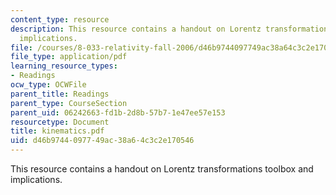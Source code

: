 ```yaml
---
content_type: resource
description: This resource contains a handout on Lorentz transformations toolbox and
  implications.
file: /courses/8-033-relativity-fall-2006/d46b9744097749ac38a64c3c2e170546_kinematics.pdf
file_type: application/pdf
learning_resource_types:
- Readings
ocw_type: OCWFile
parent_title: Readings
parent_type: CourseSection
parent_uid: 06242663-fd1b-2d8b-57b7-1e47ee57e153
resourcetype: Document
title: kinematics.pdf
uid: d46b9744-0977-49ac-38a6-4c3c2e170546
---
```

This resource contains a handout on Lorentz transformations toolbox and implications.

